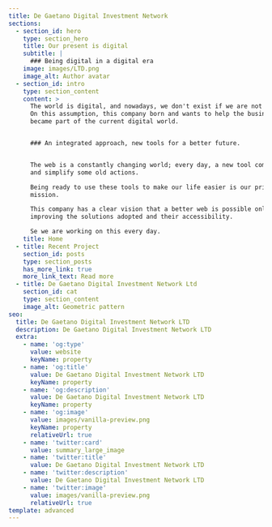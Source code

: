 ```yaml
---
title: De Gaetano Digital Investment Network
sections:
  - section_id: hero
    type: section_hero
    title: Our present is digital
    subtitle: |
      ### Being digital in a digital era
    image: images/LTD.png
    image_alt: Author avatar
  - section_id: intro
    type: section_content
    content: >
      The world is digital, and nowadays, we don't exist if we are not online.
      On this assumption, this company born and wants to help the businesses
      became part of the current digital world.


      ### An integrated approach, new tools for a better future.


      The web is a constantly changing world; every day, a new tool comes out
      and simplify some old actions.

      Being ready to use these tools to make our life easier is our primary
      mission.

      This company has a clear vision that a better web is possible only by
      improving the solutions adopted and their accessibility.

      Se we are working on this every day.
    title: Home
  - title: Recent Project
    section_id: posts
    type: section_posts
    has_more_link: true
    more_link_text: Read more
  - title: De Gaetano Digital Investment Network Ltd
    section_id: cat
    type: section_content
    image_alt: Geometric pattern
seo:
  title: De Gaetano Digital Investment Network LTD
  description: De Gaetano Digital Investment Network LTD
  extra:
    - name: 'og:type'
      value: website
      keyName: property
    - name: 'og:title'
      value: De Gaetano Digital Investment Network LTD
      keyName: property
    - name: 'og:description'
      value: De Gaetano Digital Investment Network LTD
      keyName: property
    - name: 'og:image'
      value: images/vanilla-preview.png
      keyName: property
      relativeUrl: true
    - name: 'twitter:card'
      value: summary_large_image
    - name: 'twitter:title'
      value: De Gaetano Digital Investment Network LTD
    - name: 'twitter:description'
      value: De Gaetano Digital Investment Network LTD
    - name: 'twitter:image'
      value: images/vanilla-preview.png
      relativeUrl: true
template: advanced
---
```

